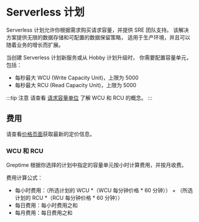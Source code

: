 # Serverless 计划

Serverless 计划允许你根据需求购买请求容量，并提供 SRE 团队支持。
该解决方案提供无限的数据存储和可配置的数据保留策略，
适用于生产环境，并且可以随着业务的增长而扩展。

当创建 Serverless 计划新服务或从 Hobby 计划升级时，
你需要配置容量单元，包括：

- 每秒最大 WCU (Write Capacity Unit)，上限为 5000
- 每秒最大 RCU (Read Capacity Unit)，上限为 5000

:::tip 注意
请查看 [请求容量单位](request-capacity-unit.md) 了解 WCU 和 RCU 的概念。
:::

## 费用

请查看[价格页面](https://greptime.com/pricing)获取最新的定价信息。

### WCU 和 RCU

Greptime 根据你选择的计划中指定的容量单元按小时计算费用，并按月收费。

费用计算公式：

- 每小时费用：（所选计划的 WCU *（WCU 每分钟价格 * 60 分钟）） + （所选计划的 RCU *（RCU 每分钟价格 * 60 分钟））
- 每日费用：每小时费用之和
- 每月费用：每日费用之和

<!--@include: shared-storage-capacity.md-->

<!-- ### 优化费用

以下是一些优化费用的建议：

- 选择适当的容量单元以避免为未使用的容量支付过多费用。
- 设置数据保留策略以删除不必要的数据并减少存储费用。 -->
